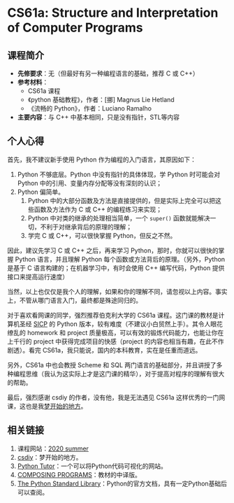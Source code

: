 # CS61a: Structure and Interpretation of Computer Programs

## 课程简介

- **先修要求**：无（但最好有另一种编程语言的基础，推荐 C 或 C++）
- **参考材料**：
    - CS61a 课程
    - 《python 基础教程》，作者：[挪] Magnus Lie Hetland
    - 《流畅的 Python》，作者：Luciano Ramalho
- **主要内容**：与 C++ 中基本相同，只是没有指针，STL等内容

## 个人心得

首先，我不建议新手使用 Python 作为编程的入门语言，其原因如下：

1. Python 不够底层。Python 中没有指针的具体体现，学 Python 时可能会对 Python 中的引用、变量内存分配等没有深刻的认识；
2. Python 偏简单。
    1. Python 中的大部分函数及方法是直接提供的，但是实际上完全可以把这些函数及方法作为 C 或 C++ 的编程练习来实现；
    2. Python 中对类的继承的处理相当简单，一个 `super()` 函数就能解决一切，不利于对继承背后的原理的理解；
    3. 学完 C 或 C++，可以很快掌握 Python，但反之不然。

因此，建议先学习 C 或 C++ 之后，再来学习 Python，那时，你就可以很快的掌握 Python 语言，并且理解 Python 每个函数或方法背后的原理。（另外，Python 是基于 C 语言构建的；在机器学习中，有时会使用 C++ 编写代码，Python 提供接口来提高运行速度）

当然，以上也仅仅是我个人的理解，如果和你的理解不同，请忽视以上内容。事实上，不管从哪门语言入门，最终都是殊途同归的。

对于喜欢看网课的同学，强烈推荐伯克利大学的 CS61a 课程。这门课的教材是计算机圣经 [SICP](https://mitp-content-server.mit.edu/books/content/sectbyfn/books_pres_0/6515/sicp.zip/index.html) 的 Python 版本，较有难度（不建议小白贸然上手）。其令人眼花缭乱的 homework 和 project 质量极高，可以有效的锻炼代码能力，也能让你在上千行的 project 中获得完成项目的快感（project 的内容也相当有趣，在此不作剧透）。看完 CS61a，我只能说，国内的本科教育，实在是任重而道远。

另外，CS61a 中也会教授 Scheme 和 SQL 两门语言的基础部分，并且讲授了多种编程思维（我认为这实际上才是这门课的精华），对于提高对程序的理解有很大的帮助。

最后，强烈感谢 csdiy 的作者，没有他，我是无法遇见 CS61a 这样优秀的一门网课，这也是我[梦开始的地方](https://csdiy.wiki/#cs61a)。

## 相关链接

1. 课程网站：[2020 summer](https://inst.eecs.berkeley.edu/~cs61a/su20/)
2. [csdiy](https://csdiy.wiki/#cs61a)：梦开始的地方。
3. [Python Tutor](https://pythontutor.com/)：一个可以将Python代码可视化的网站。
4. [COMPOSING PROGRAMS](https://composingprograms.netlify.app/)：教材的中译版。
5. [The Python Standard Library](https://docs.python.org/3/library/)：Python的官方文档，具有一定Python基础后可以查阅。
